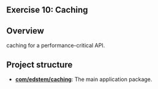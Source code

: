 ## Exercise 10: Caching

## Overview
caching for a performance-critical API.

## Project structure

* **[com/edstem/caching](src/main/java/com/edstem/caching)**: The main application package.
